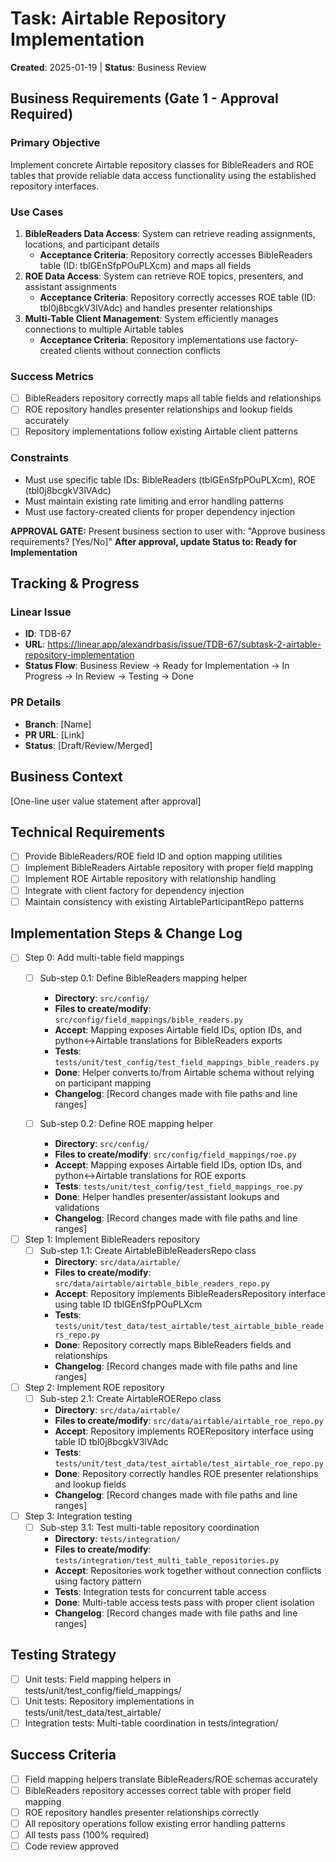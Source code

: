 # Task: Airtable Repository Implementation
**Created**: 2025-01-19 | **Status**: Business Review

## Business Requirements (Gate 1 - Approval Required)
### Primary Objective
Implement concrete Airtable repository classes for BibleReaders and ROE tables that provide reliable data access functionality using the established repository interfaces.

### Use Cases
1. **BibleReaders Data Access**: System can retrieve reading assignments, locations, and participant details
   - **Acceptance Criteria**: Repository correctly accesses BibleReaders table (ID: tblGEnSfpPOuPLXcm) and maps all fields
2. **ROE Data Access**: System can retrieve ROE topics, presenters, and assistant assignments
   - **Acceptance Criteria**: Repository correctly accesses ROE table (ID: tbl0j8bcgkV3lVAdc) and handles presenter relationships
3. **Multi-Table Client Management**: System efficiently manages connections to multiple Airtable tables
   - **Acceptance Criteria**: Repository implementations use factory-created clients without connection conflicts

### Success Metrics
- [ ] BibleReaders repository correctly maps all table fields and relationships
- [ ] ROE repository handles presenter relationships and lookup fields accurately
- [ ] Repository implementations follow existing Airtable client patterns

### Constraints
- Must use specific table IDs: BibleReaders (tblGEnSfpPOuPLXcm), ROE (tbl0j8bcgkV3lVAdc)
- Must maintain existing rate limiting and error handling patterns
- Must use factory-created clients for proper dependency injection

**APPROVAL GATE:** Present business section to user with: "Approve business requirements? [Yes/No]"
**After approval, update Status to: Ready for Implementation**

## Tracking & Progress
### Linear Issue
- **ID**: TDB-67
- **URL**: https://linear.app/alexandrbasis/issue/TDB-67/subtask-2-airtable-repository-implementation
- **Status Flow**: Business Review → Ready for Implementation → In Progress → In Review → Testing → Done

### PR Details
- **Branch**: [Name]
- **PR URL**: [Link]
- **Status**: [Draft/Review/Merged]

## Business Context
[One-line user value statement after approval]

## Technical Requirements
- [ ] Provide BibleReaders/ROE field ID and option mapping utilities
- [ ] Implement BibleReaders Airtable repository with proper field mapping
- [ ] Implement ROE Airtable repository with relationship handling
- [ ] Integrate with client factory for dependency injection
- [ ] Maintain consistency with existing AirtableParticipantRepo patterns

## Implementation Steps & Change Log
- [ ] Step 0: Add multi-table field mappings
  - [ ] Sub-step 0.1: Define BibleReaders mapping helper
    - **Directory**: `src/config/`
    - **Files to create/modify**: `src/config/field_mappings/bible_readers.py`
    - **Accept**: Mapping exposes Airtable field IDs, option IDs, and python↔Airtable translations for BibleReaders exports
    - **Tests**: `tests/unit/test_config/test_field_mappings_bible_readers.py`
    - **Done**: Helper converts to/from Airtable schema without relying on participant mapping
    - **Changelog**: [Record changes made with file paths and line ranges]

  - [ ] Sub-step 0.2: Define ROE mapping helper
    - **Directory**: `src/config/`
    - **Files to create/modify**: `src/config/field_mappings/roe.py`
    - **Accept**: Mapping exposes Airtable field IDs, option IDs, and python↔Airtable translations for ROE exports
    - **Tests**: `tests/unit/test_config/test_field_mappings_roe.py`
    - **Done**: Helper handles presenter/assistant lookups and validations
    - **Changelog**: [Record changes made with file paths and line ranges]

- [ ] Step 1: Implement BibleReaders repository
  - [ ] Sub-step 1.1: Create AirtableBibleReadersRepo class
    - **Directory**: `src/data/airtable/`
    - **Files to create/modify**: `src/data/airtable/airtable_bible_readers_repo.py`
    - **Accept**: Repository implements BibleReadersRepository interface using table ID tblGEnSfpPOuPLXcm
    - **Tests**: `tests/unit/test_data/test_airtable/test_airtable_bible_readers_repo.py`
    - **Done**: Repository correctly maps BibleReaders fields and relationships
    - **Changelog**: [Record changes made with file paths and line ranges]

- [ ] Step 2: Implement ROE repository
  - [ ] Sub-step 2.1: Create AirtableROERepo class
    - **Directory**: `src/data/airtable/`
    - **Files to create/modify**: `src/data/airtable/airtable_roe_repo.py`
    - **Accept**: Repository implements ROERepository interface using table ID tbl0j8bcgkV3lVAdc
    - **Tests**: `tests/unit/test_data/test_airtable/test_airtable_roe_repo.py`
    - **Done**: Repository correctly handles ROE presenter relationships and lookup fields
    - **Changelog**: [Record changes made with file paths and line ranges]

- [ ] Step 3: Integration testing
  - [ ] Sub-step 3.1: Test multi-table repository coordination
    - **Directory**: `tests/integration/`
    - **Files to create/modify**: `tests/integration/test_multi_table_repositories.py`
    - **Accept**: Repositories work together without connection conflicts using factory pattern
    - **Tests**: Integration tests for concurrent table access
    - **Done**: Multi-table access tests pass with proper client isolation
    - **Changelog**: [Record changes made with file paths and line ranges]

## Testing Strategy
- [ ] Unit tests: Field mapping helpers in tests/unit/test_config/field_mappings/
- [ ] Unit tests: Repository implementations in tests/unit/test_data/test_airtable/
- [ ] Integration tests: Multi-table coordination in tests/integration/

## Success Criteria
- [ ] Field mapping helpers translate BibleReaders/ROE schemas accurately
- [ ] BibleReaders repository accesses correct table with proper field mapping
- [ ] ROE repository handles presenter relationships correctly
- [ ] All repository operations follow existing error handling patterns
- [ ] All tests pass (100% required)
- [ ] Code review approved